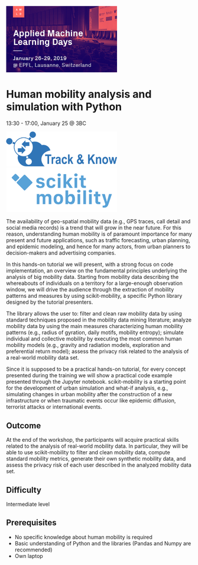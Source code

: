 <img src="AMLD_Lausanne.jpeg" width=300/>

# Human mobility analysis and simulation with Python
13:30 - 17:00, January 25 @ 3BC

<p float="left">
  <img src="trackandknow_logo.png" width="300" /> 
  <img src="logo_skmob.png" width="300" />
</p>

The availability of geo-spatial mobility data (e.g., GPS traces, call detail and social media records) is a trend that will grow in the near future.
For this reason, understanding human mobility is of paramount importance for many present and future applications, such as traffic forecasting, urban planning, and epidemic modeling, and hence for many actors, from urban planners to decision-makers and advertising companies.

In this hands-on tutorial we will present, with a strong focus on code implementation, an overview on the fundamental principles underlying the analysis of big mobility data.
Starting from mobility data describing the whereabouts of individuals on a territory for a large-enough observation window, we will drive the audience through the extraction of mobility patterns and measures by using scikit-mobility, a specific Python library designed by the tutorial presenters.

The library allows the user to: filter and clean raw mobility data by using standard techniques proposed in the mobility data mining literature; analyze mobility data by using the main measures characterizing human mobility patterns (e.g., radius of gyration, daily motifs, mobility entropy); simulate individual and collective mobility by executing the most common human mobility models (e.g., gravity and radiation models, exploration and preferential return model); assess the privacy risk related to the analysis of a real-world mobility data set.

Since it is supposed to be a practical hands-on tutorial, for every concept presented during the training we will show a practical code example presented through the Jupyter notebook. scikit-mobility is a starting point for the development of urban simulation and what-if analysis, e.g., simulating changes in urban mobility after the construction of a new infrastructure or when traumatic events occur like epidemic diffusion, terrorist attacks or international events.

## Outcome
At the end of the workshop, the participants will acquire practical skills related to the analysis of real-world mobility data. In particular, they will be able to use scikit-mobility to filter and clean mobility data, compute standard mobility metrics, generate their own synthetic mobility data, and assess the privacy risk of each user described in the analyzed mobility data set.

## Difficulty
Intermediate level

## Prerequisites
- No specific knowledge about human mobility is required
- Basic understanding of Python and the libraries (Pandas and Numpy are recommended)
- Own laptop
